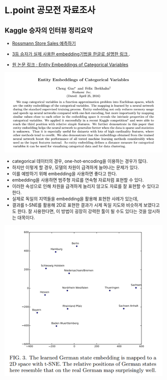 # L.point 공모전 자료조사

## Kaggle 승자의 인터뷰 정리요약

- [Rossmann Store Sales 예측하기](http://blog.kaggle.com/2016/01/22/rossmann-store-sales-winners-interview-3rd-place-cheng-gui/)

- [3등 승자가 실제 사용한 embedding기법을 한글로 설명한 링크 ](bluediary8.tistory.com/21). 
- [원 논문 링크 ; Entity Embeddings of Categorical Variables](https://arxiv.org/pdf/1604.06737.pdf)

![abstract](images/abstract_embedding.png)

- categorical 데이터의 경우, one-hot-encoding을 이용하는 경우가 많다. 
- 하지만 이렇게 할 경우, 모델의 차원이 급격하게 늘어나는 문제가 있다. 
- 이를 예방하기 위해 embedding을 사용하면 좋다고 한다.
- embedding을 사용하면 범주형 자료를 연속형 자료처럼 표현할 수 있다.   
- 이러한 속성으로 인해 차원을 급격하게 늘리지 않고도 자료를 잘 표현할 수 있다고 한다. 
- 실제로 독일의 지역들을 embedding을 활용해 표현한 사례가 있는데, 
-  결과를 t-SNE를 활용해 2D로 표현한 결과가 시제 독일 지도와 비슷하게 보였다고도 한다. 잘 사용한다면, 이 방법이 굉장히 강력한 툴이 될 수도 있다는 것을 암시하는 대목이다. 

![german](images/german.png)

